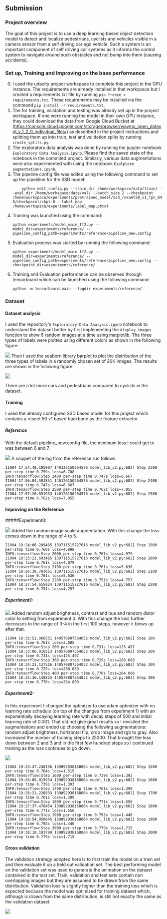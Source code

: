 ## Submission

### Project overview
The goal of this project is to use a deep learning based object detection model to detect and localize
pedestrians, cyclists and vehicles visible in a camera sensor from a self driving car ego vehicle. Such
a system is an important component of self driving car systems as it informs the control system to
navigate around such obstacles and not bump into them (causing accidents).

### Set up, Training and Improving on the base performance
0. I used the udacity project workspace to complete this project in the GPU instance. The requirements are already installed in
   that workspace but I created a requirements.txt file by running `pip freeze > requirements.txt`. These requirements may be
   installed via the command `pip install -r requirements.txt`.
1. The for training, validation and testing was already set up in the project workspace. If one were running the model in their
	own GPU instance, they could download the data from Google Cloud Bucket at 
	(https://console.cloud.google.com/storage/browser/waymo_open_dataset_v_1_2_0_individual_files/) as described in the project instructions
	and splitting them up into train, test and validation splits by running `create_splits.py`.
2. The exploratory data analysis was done by running the jupyter notebook `Exploratory Data Analysis.ipynb`. Please find the saved state of the
	notebook in the commited project. Similarly, various data augmentations were also experimented with using the notebook
	`Explplore augmentations.ipynb`.
3. The pipeline config file was edited using the following command to set up the pipekline for the SSD model:
	```
		python edit_config.py --train_dir /home/workspace/data/train/ --eval_dir /home/workspace/data/val/ --batch_size 2 --checkpoint /home/workspace/experiments/pretrained_model/ssd_resnet50_v1_fpn_640x640_coco17_tpu-8/checkpoint/ckpt-0 --label_map /home/workspace/experiments/label_map.pbtxt
	```
4. Training was launched using the command: 
	```
	python experiments/model_main_tf2.py --model_dir=experiments/reference/ --pipeline_config_path=experiments/reference/pipeline_new.config
	```
5. Evaluation process was started by running the following command:
	```
	python experiments/model_main_tf2.py --model_dir=experiments/reference/ --pipeline_config_path=experiments/reference/pipeline_new.config --checkpoint_dir=experiments/reference/
	```
6. Training and Evaluation performance can be observed through tensorboard which can be launched using the following command:
	```
	python -m tensorboard.main --logdir experiments/reference/
	```

### Dataset
#### Dataset analysis
I used the repository's `Exploratory Data Analysis.ipynb` notebook to understand the dataset better by first implementing the `display_images` function to show 6 random images at a time using matplotlib. The three types of labels were plotted using different colors as shown in the following figure:

![](analysis/display_images.png)
Then I used the seaborn library barplot to plot the distribution of
the three types of labels in a randomly chosen set of 20K images. The results are shown in the following figure:

![](analysis/label_dist.png)

There are a lot more cars and pedestrians compared to cyclists in the dataset.



#### Training

I used the already configured SSD based model for this project which contains a resnet 50 v1 based
backbone as the feature extractor. 


##### Reference
With the default pipeline_new.config file, the minimum loss I could get to was between 6 and 7.

![](experiments/reference/loss_curve.png)
A snippet of the log from the reference run follows:

```
I1004 17:54:48.105907 140126150264576 model_lib_v2.py:682] Step 2300 per-step time 0.759s loss=6.708
INFO:tensorflow:Step 2400 per-step time 0.747s loss=6.667
I1004 17:56:04.581851 140126150264576 model_lib_v2.py:682] Step 2400 per-step time 0.747s loss=6.667
INFO:tensorflow:Step 2500 per-step time 0.762s loss=7.055
I1004 17:57:20.851933 140126150264576 model_lib_v2.py:682] Step 2500 per-step time 0.762s loss=7.055
```

#### Improving on the Reference
#####Experiment0: 

![](experiments/experiment0/loss_curve.png)
Added the random image scale augmentation. With this change the loss comes down in the range of 4 to 5.

```
I1004 18:24:06.289485 139711515727616 model_lib_v2.py:682] Step 1900 per-step time 0.760s loss=4.898
INFO:tensorflow:Step 2000 per-step time 0.761s loss=4.979
I1004 18:25:21.603495 139711515727616 model_lib_v2.py:682] Step 2000 per-step time 0.761s loss=4.979
INFO:tensorflow:Step 2100 per-step time 0.761s loss=5.636
I1004 18:26:38.783661 139711515727616 model_lib_v2.py:682] Step 2100 per-step time 0.761s loss=5.636
INFO:tensorflow:Step 2200 per-step time 0.751s loss=4.757
I1004 18:27:54.655024 139711515727616 model_lib_v2.py:682] Step 2200 per-step time 0.751s loss=4.757
```

##### Experiment1:
![](experiments/experiment1/loss_curve.png)
Added random adjust brightness, contrast and hue and random distor color to setting from experiment 0. With this change the loss further decreases to the range of 3-4 in the first 100 steps. however it blows up after that.


```
I1004 18:31:51.066531 140570807564032 model_lib_v2.py:682] Step 100 per-step time 0.761s loss=3.605
INFO:tensorflow:Step 200 per-step time 0.731s loss=125.497
I1004 18:33:06.010513 140570807564032 model_lib_v2.py:682] Step 200 per-step time 0.731s loss=125.497
INFO:tensorflow:Step 300 per-step time 0.729s loss=288.689
I1004 18:34:21.137516 140570807564032 model_lib_v2.py:682] Step 300 per-step time 0.729s loss=288.689
INFO:tensorflow:Step 400 per-step time 0.770s loss=264.800
I1004 18:35:36.138855 140570807564032 model_lib_v2.py:682] Step 400 per-step time 0.770s loss=264.800
```

##### Experiment2:
In this experiment I changed the optimizer to use adam optimizer
with no learning rate schedule (on top of the changes from experiment 1) with an exponentially decaying learning rate with decay steps of 500 and initial learning rate of 0.001. That did not give great results so I revisited the augmentations and ended up choosing the following augmentations: random adjust brightness, horizontal flip, crop image and rgb to gray. Also increased the number of training steps to 25000. That brought the loss down between 2 and 3 and in the first few hundred steps so I continued training as the loss continues to go down.

![](experiments/experiment2/loss_curve.png)

```
I1004 19:23:47.248156 139892938168064 model_lib_v2.py:682] Step 1500 per-step time 0.764s loss=1.515
INFO:tensorflow:Step 1600 per-step time 0.739s loss=1.393
I1004 19:25:05.015934 139892938168064 model_lib_v2.py:682] Step 1600 per-step time 0.739s loss=1.393
INFO:tensorflow:Step 1700 per-step time 0.761s loss=1.399
I1004 19:26:21.220833 139892938168064 model_lib_v2.py:682] Step 1700 per-step time 0.761s loss=1.399
INFO:tensorflow:Step 1800 per-step time 0.771s loss=1.556
I1004 19:27:37.478454 139892938168064 model_lib_v2.py:682] Step 1800 per-step time 0.771s loss=1.556
INFO:tensorflow:Step 1900 per-step time 0.795s loss=1.440
I1004 19:28:54.050045 139892938168064 model_lib_v2.py:682] Step 1900 per-step time 0.795s loss=1.440
INFO:tensorflow:Step 2000 per-step time 0.779s loss=1.715
I1004 19:30:10.181799 139892938168064 model_lib_v2.py:682] Step 2000 per-step time 0.779s loss=1.715
```

#### Cross validation
The validation strategy adopted here is to first train the model on a train set and then evaluate it
on a held out validation set. The best performing model on the validation set was used to generate
the animation on the dataset contained in the test set. Train, validation and test sets contain
non overlapping images but they are assumed to be drawn from the same distribution. Validation loss is slightly higher than the training loss which is expected because the model was optimized for training dataset which, although is drawn from the same distribution, is still not exactly the same as the validation dataset.

![](experiments/experiment2/val_loss.png)